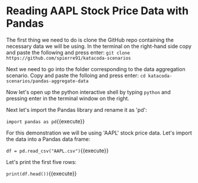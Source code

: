 # Reading AAPL Stock Price Data with Pandas
The first thing we need to do is clone the GitHub repo containing the necessary data we will be using. In the terminal on the right-hand side copy and paste the following and press enter:
`git clone https://github.com/spierre91/katacoda-scenarios`

Next we need to go into the folder corresponding to the data aggregation scenario. Copy and paste the folloing and press enter:
`cd katacoda-scenarios/pandas-aggregate-data`

Now let's open up the python interactive shell by typing `python` and pressing enter in the terminal window on the right.

Next let's import the Pandas library and rename it as 'pd':

`import pandas as pd`{{execute}}

For this demonstration we will be using 'AAPL' stock price data. Let's import the data into a Pandas data frame:

`df = pd.read_csv("AAPL.csv")`{{execute}}

Let's print the first five rows:

`print(df.head())`{{execute}}
